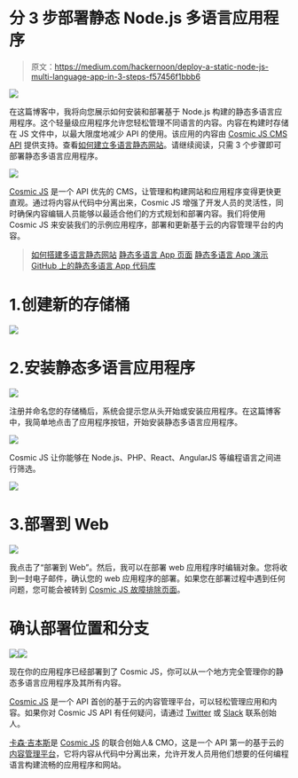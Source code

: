 # 分 3 步部署静态 Node.js 多语言应用程序

> 原文：<https://medium.com/hackernoon/deploy-a-static-node-js-multi-language-app-in-3-steps-f57456f1bbb6>

![](img/795c7947284a6e705544a7694eba57f1.png)

在这篇博客中，我将向您展示如何安装和部署基于 Node.js 构建的静态多语言应用程序。这个轻量级应用程序允许您轻松管理不同语言的内容。内容在构建时存储在 JS 文件中，以最大限度地减少 API 的使用。该应用的内容由 [Cosmic JS CMS API](https://cosmicjs.com/) 提供支持。查看[如何建立多语言静态网站](https://cosmicjs.com/blog/how-to-build-a-multi-language-static-website-without-ajax)。请继续阅读，只需 3 个步骤即可部署静态多语言应用程序。

![](img/286db83c5d781b692f1e01ffff59a0b8.png)

[Cosmic JS](https://cosmicjs.com/) 是一个 API 优先的 CMS，让管理和构建网站和应用程序变得更快更直观。通过将内容从代码中分离出来，Cosmic JS 增强了开发人员的灵活性，同时确保内容编辑人员能够以最适合他们的方式规划和部署内容。我们将使用 Cosmic JS 来安装我们的示例应用程序，部署和更新基于云的内容管理平台的内容。

> [如何搭建多语言静态网站](https://cosmicjs.com/blog/how-to-build-a-multi-language-static-website-without-ajax)
> [静态多语言 App 页面](https://cosmicjs.com/apps/static-multi-language-app)
> [静态多语言 App 演示](https://cosmicjs.com/apps/static-multi-language-app/demo)
> [GitHub 上的静态多语言 App 代码库](https://github.com/cosmicjs/static-multi-language-app)

# 1.创建新的存储桶

![](img/644fe444da77f73ef9f0bc5923aecf7e.png)

# 2.安装静态多语言应用程序

![](img/be68d75d6e9d1c8341011c7b12a8d9bc.png)

注册并命名您的存储桶后，系统会提示您从头开始或安装应用程序。在这篇博客中，我简单地点击了应用程序按钮，开始安装静态多语言应用程序。

![](img/d5ec9f5cb03c8db4143ea8a8e233ff95.png)

Cosmic JS 让你能够在 Node.js、PHP、React、AngularJS 等编程语言之间进行筛选。

![](img/15ef1b1b7c2fd8e8f42a613461982c48.png)

# 3.部署到 Web

![](img/a0eba8d240e6476ddd4a09d9033f6867.png)

我点击了“部署到 Web”。然后，我可以在部署 web 应用程序时编辑对象。您将收到一封电子邮件，确认您的 web 应用程序的部署。如果您在部署过程中遇到任何问题，您可能会被转到 [Cosmic JS 故障排除页面](https://cosmicjs.com/troubleshooting)。

# 确认部署位置和分支

![](img/cd2b70224b45d4146cafa7a01a7a3f87.png)![](img/76b7460e1d44e0e996c369caf4fd3a43.png)

现在你的应用程序已经部署到了 Cosmic JS，你可以从一个地方完全管理你的静态多语言应用程序及其所有内容。

[Cosmic JS](https://cosmicjs.com/) 是一个 API 首创的基于云的内容管理平台，可以轻松管理应用和内容。如果你对 Cosmic JS API 有任何疑问，请通过 [Twitter](https://twitter.com/cosmic_js) 或 [Slack](https://cosmicjs.com/community) 联系创始人。

[卡森·吉本斯](https://twitter.com/carsoncgibbons)是 [Cosmic JS](https://cosmicjs.com/) 的联合创始人& CMO，这是一个 API 第一的基于云的[内容管理平台](https://cosmicjs.com/)，它将内容从代码中分离出来，允许开发人员用他们想要的任何编程语言构建流畅的应用程序和网站。